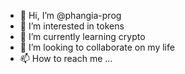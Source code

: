 - 👋 Hi, I’m @phangia-prog
- 👀 I’m interested in tokens
- 🌱 I’m currently learning crypto
- 💞️ I’m looking to collaborate on my life
- 📫 How to reach me ...

<!---
phangia-prog/phangia-prog is a ✨ special ✨ repository because its `README.md` (this file) appears on your GitHub profile.
You can click the Preview link to take a look at your changes.
--->
